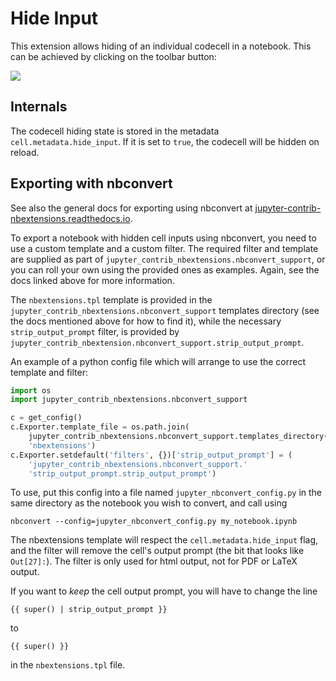 Hide Input
==========

This extension allows hiding of an individual codecell in a notebook. This can
be achieved by clicking on the toolbar button:

![](icon.png)


Internals
---------

The codecell hiding state is stored in the metadata `cell.metadata.hide_input`.
If it is set to `true`, the codecell will be hidden on reload.


Exporting with nbconvert
------------------------

See also the general docs for exporting using nbconvert at
[jupyter-contrib-nbextensions.readthedocs.io](http://jupyter-contrib-nbextensions.readthedocs.io/en/latest).

To export a notebook with hidden cell inputs using nbconvert, you need to use a
custom template and a custom filter.
The required filter and template are supplied as part of
`jupyter_contrib_nbextensions.nbconvert_support`, or you can roll your own
using the provided ones as examples. Again, see the docs linked above for more
information.

The `nbextensions.tpl` template is provided in the
`jupyter_contrib_nbextensions.nbconvert_support` templates directory (see the
docs mentioned above for how to find it), while the necessary
`strip_output_prompt` filter, is provided by
`jupyter_contrib_nbextension.nbconvert_support.strip_output_prompt`.

An example of a python config file which will arrange to use the correct
template and filter:

```python
import os
import jupyter_contrib_nbextensions.nbconvert_support

c = get_config()
c.Exporter.template_file = os.path.join(
    jupyter_contrib_nbextensions.nbconvert_support.templates_directory(),
    'nbextensions')
c.Exporter.setdefault('filters', {})['strip_output_prompt'] = (
    'jupyter_contrib_nbextensions.nbconvert_support.'
    'strip_output_prompt.strip_output_prompt')
```

To use, put this config into a file named `jupyter_nbconvert_config.py` in the
same directory as the notebook you wish to convert, and call using

    nbconvert --config=jupyter_nbconvert_config.py my_notebook.ipynb

The nbextensions template will respect the `cell.metadata.hide_input` flag, and
the filter will remove the cell's output prompt (the bit that looks like
`Out[27]:`).
The filter is only used for html output, not for PDF or LaTeX output.

If you want to _keep_ the cell output prompt, you will have to change the line

    {{ super() | strip_output_prompt }}

to

    {{ super() }}

in the `nbextensions.tpl` file.
